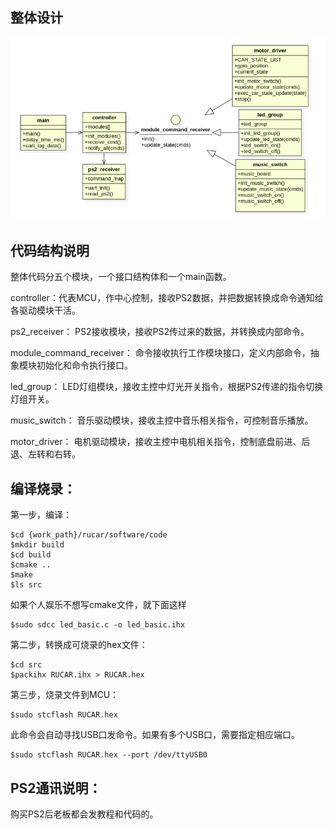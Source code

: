 ## 整体设计

![](class_design.png)

## 代码结构说明
整体代码分五个模块，一个接口结构体和一个main函数。

controller：代表MCU，作中心控制，接收PS2数据，并把数据转换成命令通知给各驱动模块干活。

ps2_receiver： PS2接收模块，接收PS2传过来的数据，并转换成内部命令。

module_command_receiver： 命令接收执行工作模块接口，定义内部命令，抽象模块初始化和命令执行接口。

led_group： LED灯组模块，接收主控中灯光开关指令，根据PS2传递的指令切换灯组开关。

music_switch： 音乐驱动模块，接收主控中音乐相关指令，可控制音乐播放。

motor_driver： 电机驱动模块，接收主控中电机相关指令，控制底盘前进、后退、左转和右转。


## 编译烧录：

第一步，编译：

```shell
$cd {work_path}/rucar/software/code
$mkdir build
$cd build
$cmake ..
$make
$ls src
```

如果个人娱乐不想写cmake文件，就下面这样

```shell
$sudo sdcc led_basic.c -o led_basic.ihx
```


第二步，转换成可烧录的hex文件：

```shell
$cd src
$packihx RUCAR.ihx > RUCAR.hex
```

第三步，烧录文件到MCU：

```shell
$sudo stcflash RUCAR.hex 
```


此命令会自动寻找USB口发命令。如果有多个USB口，需要指定相应端口。

```shell
$sudo stcflash RUCAR.hex --port /dev/ttyUSB0
```

## PS2通讯说明：

购买PS2后老板都会发教程和代码的。